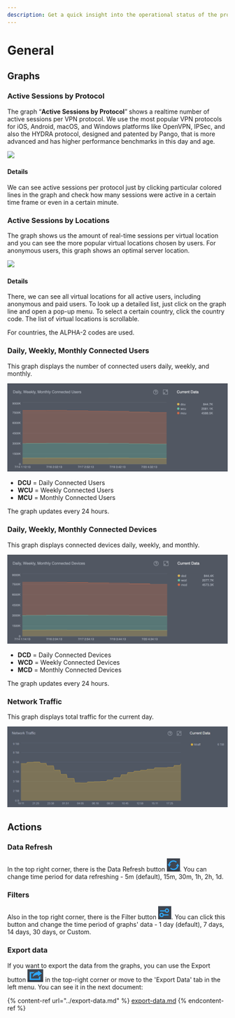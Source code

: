 ```yaml
---
description: Get a quick insight into the operational status of the project
---
```


# General

## Graphs

### Active Sessions by Protocol

The graph “**Active Sessions by Protocol**” shows a realtime number of active sessions per VPN protocol. We use the most popular VPN protocols for iOS, Android, macOS, and Windows platforms like OpenVPN, IPSec, and also the HYDRA protocol, designed and patented by Pango, that is more advanced and has higher performance benchmarks in this day and age. &#x20;

![](<../../.gitbook/assets/active\_session\_protocol (1).png>)

#### Details

We can see active sessions per protocol just by clicking particular colored lines in the graph and check how many sessions were active in a certain time frame or even in a certain minute.

### Active Sessions by Locations

The graph shows us the amount of real-time sessions per virtual location and you can see the more popular virtual locations chosen by users. For anonymous users, this graph shows an optimal server location. &#x20;

![](../../.gitbook/assets/active\_session\_locations.png)

#### Details

There, we can see all virtual locations for all active users, including anonymous and paid users. To look up a detailed list, just click on the graph line and open a pop-up menu. To select a certain country, click the country code. The list of virtual locations is scrollable.

For countries, the ALPHA-2 codes are used.

### Daily, Weekly, Monthly Connected Users

This graph displays the number of connected users daily, weekly, and monthly.

![](<../../.gitbook/assets/mcu (1).png>)

* **DCU** = Daily Connected Users
* **WCU** = Weekly Connected Users
* **MCU** = Monthly Connected Users

The graph updates every 24 hours.

### Daily, Weekly, Monthly Connected Devices

This graph displays connected devices daily, weekly, and monthly.

![](../../.gitbook/assets/mcd.png)

* **DCD** = Daily Connected Devices
* **WCD** = Weekly Connected Devices
* **MCD** = Monthly Connected Devices

The graph updates every 24 hours.

### Network Traffic

This graph displays total traffic for the current day.

![](<../../.gitbook/assets/image (14) (1).png>)

## Actions

### Data Refresh

In the top right corner, there is the Data Refresh button ![](<../../.gitbook/assets/image (13).png>). You can change time period for data refreshing - 5m (default), 15m, 30m, 1h, 2h, 1d.

### Filters

Also in the top right corner, there is the Filter button ![](<../../.gitbook/assets/image (12).png>). You can click this button and change the time period of graphs' data - 1 day (default), 7 days, 14 days, 30 days, or Custom.

### Export data

If you want to export the data from the graphs, you can use the Export button ![](<../../.gitbook/assets/image (10).png>) in the top-right corner or move to the 'Export Data' tab in the left menu. You can see it in the next document:

{% content-ref url="../export-data.md" %}
[export-data.md](../export-data.md)
{% endcontent-ref %}

